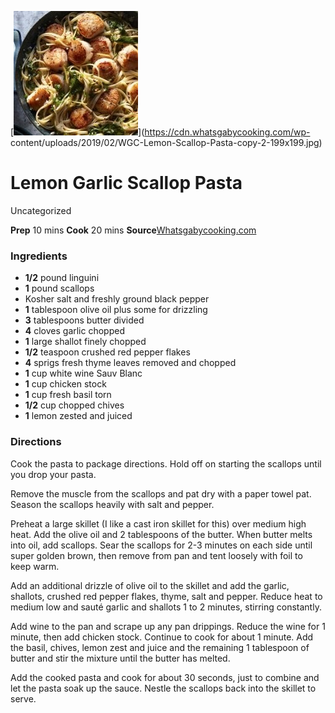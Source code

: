 ﻿

[![](./images/4e8ece6b-3a09-4f95-aabe-328dbcf6386d.jpg)](https://cdn.whatsgabycooking.com/wp-
content/uploads/2019/02/WGC-Lemon-Scallop-Pasta-copy-2-199x199.jpg)

#  Lemon Garlic Scallop Pasta

Uncategorized

 **Prep** 10 mins **Cook** 20 mins
**Source**[Whatsgabycooking.com](https://whatsgabycooking.com/wprm_print/31695)

###  Ingredients

  * **1/2** pound linguini
  *  **1** pound scallops
  * Kosher salt and freshly ground black pepper
  *  **1** tablespoon olive oil plus some for drizzling
  *  **3** tablespoons butter divided
  *  **4** cloves garlic chopped
  *  **1** large shallot finely chopped
  *  **1/2** teaspoon crushed red pepper flakes
  *  **4** sprigs fresh thyme leaves removed and chopped
  *  **1** cup white wine Sauv Blanc
  *  **1** cup chicken stock
  *  **1** cup fresh basil torn
  *  **1/2** cup chopped chives
  *  **1** lemon zested and juiced

###  Directions

Cook the pasta to package directions. Hold off on starting the scallops until
you drop your pasta.

Remove the muscle from the scallops and pat dry with a paper towel pat. Season
the scallops heavily with salt and pepper.

Preheat a large skillet (I like a cast iron skillet for this) over medium high
heat. Add the olive oil and 2 tablespoons of the butter. When butter melts
into oil, add scallops. Sear the scallops for 2-3 minutes on each side until
super golden brown, then remove from pan and tent loosely with foil to keep
warm.

Add an additional drizzle of olive oil to the skillet and add the garlic,
shallots, crushed red pepper flakes, thyme, salt and pepper. Reduce heat to
medium low and sauté garlic and shallots 1 to 2 minutes, stirring constantly.

Add wine to the pan and scrape up any pan drippings. Reduce the wine for 1
minute, then add chicken stock. Continue to cook for about 1 minute. Add the
basil, chives, lemon zest and juice and the remaining 1 tablespoon of butter
and stir the mixture until the butter has melted.

Add the cooked pasta and cook for about 30 seconds, just to combine and let
the pasta soak up the sauce. Nestle the scallops back into the skillet to
serve.

